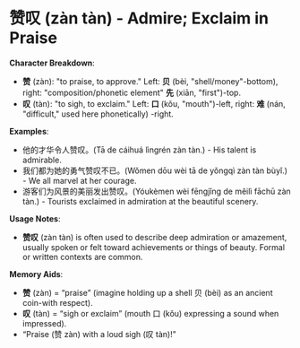 # **赞叹 (zàn tàn) - Admire; Exclaim in Praise**

**Character Breakdown**:  
- **赞** (zàn): "to praise, to approve." Left: **贝** (bèi, "shell/money"-bottom), right: "composition/phonetic element" **先** (xiān, "first")-top.  
- **叹** (tàn): "to sigh, to exclaim." Left: **口** (kǒu, "mouth")-left, right: **难** (nán, "difficult," used here phonetically) -right.

**Examples**:  
- 他的才华令人赞叹。(Tā de cáihuá lìngrén zàn tàn.) - His talent is admirable.  
- 我们都为她的勇气赞叹不已。(Wǒmen dōu wèi tā de yǒngqì zàn tàn bùyǐ.) - We all marvel at her courage.  
- 游客们为风景的美丽发出赞叹。(Yóukèmen wèi fēngjǐng de měilì fāchū zàn tàn.) - Tourists exclaimed in admiration at the beautiful scenery.

**Usage Notes**:  
- **赞叹** (zàn tàn) is often used to describe deep admiration or amazement, usually spoken or felt toward achievements or things of beauty. Formal or written contexts are common.

**Memory Aids**:  
- **赞** (zàn) = “praise” (imagine holding up a shell 贝 (bèi) as an ancient coin-with respect).  
- **叹** (tàn) = “sigh or exclaim” (mouth 口 (kǒu) expressing a sound when impressed).  
- “Praise (赞 zàn) with a loud sigh (叹 tàn)!”